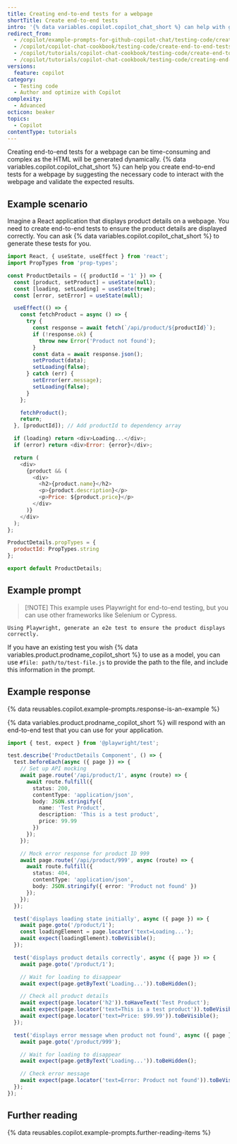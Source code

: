 ```yaml
---
title: Creating end-to-end tests for a webpage
shortTitle: Create end-to-end tests
intro: '{% data variables.copilot.copilot_chat_short %} can help with generating end-to-end tests.'
redirect_from:
  - /copilot/example-prompts-for-github-copilot-chat/testing-code/create-end-to-end-tests-for-a-webpage
  - /copilot/copilot-chat-cookbook/testing-code/create-end-to-end-tests-for-a-webpage
  - /copilot/tutorials/copilot-chat-cookbook/testing-code/create-end-to-end-tests-for-a-webpage
  - /copilot/tutorials/copilot-chat-cookbook/testing-code/creating-end-to-end-tests-for-a-webpage
versions:
  feature: copilot
category:
  - Testing code
  - Author and optimize with Copilot
complexity:
  - Advanced
octicon: beaker
topics:
  - Copilot
contentType: tutorials
---
```


Creating end-to-end tests for a webpage can be time-consuming and complex as the HTML will be generated dynamically. {% data variables.copilot.copilot_chat_short %} can help you create end-to-end tests for a webpage by suggesting the necessary code to interact with the webpage and validate the expected results.

## Example scenario

Imagine a React application that displays product details on a webpage. You need to create end-to-end tests to ensure the product details are displayed correctly. You can ask {% data variables.copilot.copilot_chat_short %} to generate these tests for you.

```javascript id=product-details
import React, { useState, useEffect } from 'react';
import PropTypes from 'prop-types';

const ProductDetails = ({ productId = '1' }) => {
  const [product, setProduct] = useState(null);
  const [loading, setLoading] = useState(true);
  const [error, setError] = useState(null);

  useEffect(() => {
    const fetchProduct = async () => {
      try {
        const response = await fetch(`/api/product/${productId}`);
        if (!response.ok) {
          throw new Error('Product not found');
        }
        const data = await response.json();
        setProduct(data);
        setLoading(false);
      } catch (err) {
        setError(err.message);
        setLoading(false);
      }
    };

    fetchProduct();
    return;
  }, [productId]); // Add productId to dependency array

  if (loading) return <div>Loading...</div>;
  if (error) return <div>Error: {error}</div>;

  return (
    <div>
      {product && (
        <div>
          <h2>{product.name}</h2>
          <p>{product.description}</p>
          <p>Price: ${product.price}</p>
        </div>
      )}
    </div>
  );
};

ProductDetails.propTypes = {
  productId: PropTypes.string
};

export default ProductDetails;
```

## Example prompt

> [!NOTE] This example uses Playwright for end-to-end testing, but you can use other frameworks like Selenium or Cypress.

```copilot copy prompt ref=product-details
Using Playwright, generate an e2e test to ensure the product displays correctly.
```

If you have an existing test you wish {% data variables.product.prodname_copilot_short %} to use as a model, you can use `#file: path/to/test-file.js` to provide the path to the file, and include this information in the prompt.

## Example response

{% data reusables.copilot.example-prompts.response-is-an-example %}

{% data variables.product.prodname_copilot_short %} will respond with an end-to-end test that you can use for your application.

```typescript
import { test, expect } from '@playwright/test';

test.describe('ProductDetails Component', () => {
  test.beforeEach(async ({ page }) => {
    // Set up API mocking
    await page.route('/api/product/1', async (route) => {
      await route.fulfill({
        status: 200,
        contentType: 'application/json',
        body: JSON.stringify({
          name: 'Test Product',
          description: 'This is a test product',
          price: 99.99
        })
      });
    });

    // Mock error response for product ID 999
    await page.route('/api/product/999', async (route) => {
      await route.fulfill({
        status: 404,
        contentType: 'application/json',
        body: JSON.stringify({ error: 'Product not found' })
      });
    });
  });

  test('displays loading state initially', async ({ page }) => {
    await page.goto('/product/1');
    const loadingElement = page.locator('text=Loading...');
    await expect(loadingElement).toBeVisible();
  });

  test('displays product details correctly', async ({ page }) => {
    await page.goto('/product/1');

    // Wait for loading to disappear
    await expect(page.getByText('Loading...')).toBeHidden();

    // Check all product details
    await expect(page.locator('h2')).toHaveText('Test Product');
    await expect(page.locator('text=This is a test product')).toBeVisible();
    await expect(page.locator('text=Price: $99.99')).toBeVisible();
  });

  test('displays error message when product not found', async ({ page }) => {
    await page.goto('/product/999');

    // Wait for loading to disappear
    await expect(page.getByText('Loading...')).toBeHidden();

    // Check error message
    await expect(page.locator('text=Error: Product not found')).toBeVisible();
  });
});
```

## Further reading

{% data reusables.copilot.example-prompts.further-reading-items %}
